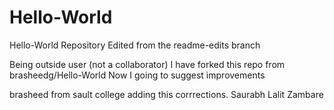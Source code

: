 # Hello-World
Hello-World Repository
Edited from the readme-edits branch

Being outside user (not a collaborator) 
I have forked this repo from brasheedg/Hello-World
Now I going to suggest improvements

brasheed from sault college adding this corrrections.
Saurabh Lalit Zambare

